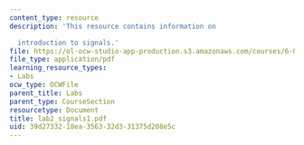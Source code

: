 ```yaml
---
content_type: resource
description: 'This resource contains information on

  introduction to signals.'
file: https://ol-ocw-studio-app-production.s3.amazonaws.com/courses/6-071j-introduction-to-electronics-signals-and-measurement-spring-2006/39d2733218ea356332d331375d208e5c_lab2_signals1.pdf
file_type: application/pdf
learning_resource_types:
- Labs
ocw_type: OCWFile
parent_title: Labs
parent_type: CourseSection
resourcetype: Document
title: lab2_signals1.pdf
uid: 39d27332-18ea-3563-32d3-31375d208e5c
---
```

